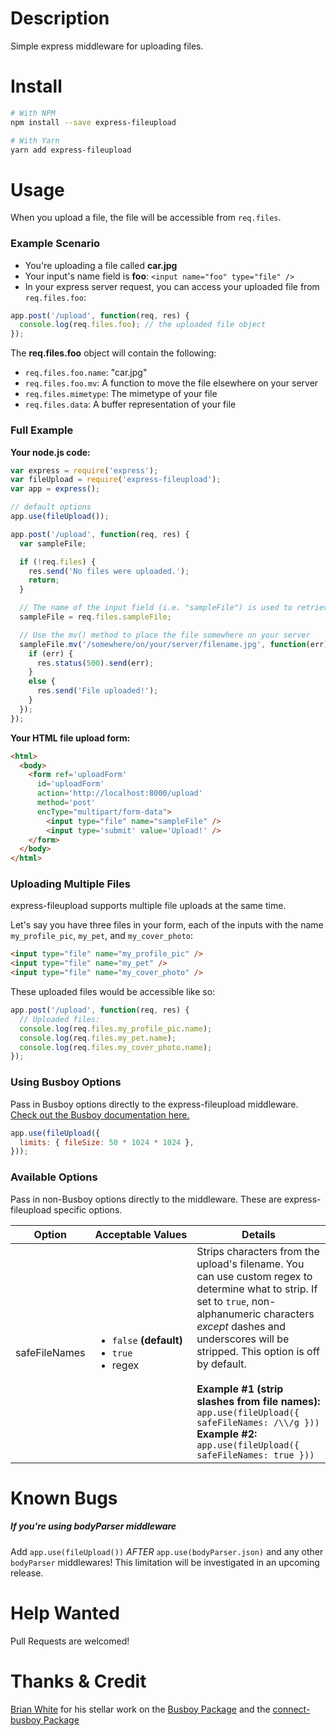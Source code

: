 # Description
Simple express middleware for uploading files.

# Install
```bash
# With NPM
npm install --save express-fileupload

# With Yarn
yarn add express-fileupload
```

# Usage
When you upload a file, the file will be accessible from `req.files`.

### Example Scenario
* You're uploading a file called **car.jpg**
* Your input's name field is **foo**: `<input name="foo" type="file" />`
* In your express server request, you can access your uploaded file from `req.files.foo`:
```javascript
app.post('/upload', function(req, res) {
  console.log(req.files.foo); // the uploaded file object
});
```
The **req.files.foo** object will contain the following:
* `req.files.foo.name`: "car.jpg"
* `req.files.foo.mv`: A function to move the file elsewhere on your server
* `req.files.mimetype`: The mimetype of your file
* `req.files.data`: A buffer representation of your file

### Full Example
**Your node.js code:**
```javascript
var express = require('express');
var fileUpload = require('express-fileupload');
var app = express();

// default options
app.use(fileUpload());

app.post('/upload', function(req, res) {
  var sampleFile;

  if (!req.files) {
    res.send('No files were uploaded.');
    return;
  }

  // The name of the input field (i.e. "sampleFile") is used to retrieve the uploaded file
  sampleFile = req.files.sampleFile;

  // Use the mv() method to place the file somewhere on your server
  sampleFile.mv('/somewhere/on/your/server/filename.jpg', function(err) {
    if (err) {
      res.status(500).send(err);
    }
    else {
      res.send('File uploaded!');
    }
  });
});
```

**Your HTML file upload form:**
```html
<html>
  <body>
    <form ref='uploadForm' 
      id='uploadForm' 
      action='http://localhost:8000/upload' 
      method='post' 
      encType="multipart/form-data">
        <input type="file" name="sampleFile" />
        <input type='submit' value='Upload!' />
    </form>     
  </body>
</html>
```

### Uploading Multiple Files
express-fileupload supports multiple file uploads at the same time.

Let's say you have three files in your form, each of the inputs with the name `my_profile_pic`, `my_pet`, and `my_cover_photo`:
```html
<input type="file" name="my_profile_pic" />
<input type="file" name="my_pet" />
<input type="file" name="my_cover_photo" />
```

These uploaded files would be accessible like so:
```javascript
app.post('/upload', function(req, res) {
  // Uploaded files:
  console.log(req.files.my_profile_pic.name);
  console.log(req.files.my_pet.name);
  console.log(req.files.my_cover_photo.name);
});
```

### Using Busboy Options
Pass in Busboy options directly to the express-fileupload middleware. [Check out the Busboy documentation here.](https://github.com/mscdex/busboy#api)

```javascript
app.use(fileUpload({
  limits: { fileSize: 50 * 1024 * 1024 },
}));
```

### Available Options
Pass in non-Busboy options directly to the middleware. These are express-fileupload specific options.

Option | Acceptable&nbsp;Values | Details
--- | --- | ---
safeFileNames | <ul><li><code>false</code>&nbsp;**(default)**</li><li><code>true</code></li><li>regex</li></ul> | Strips characters from the upload's filename. You can use custom regex to determine what to strip. If set to `true`, non-alphanumeric characters _except_ dashes and underscores will be stripped. This option is off by default.<br /><br />**Example #1 (strip slashes from file names):** `app.use(fileUpload({ safeFileNames: /\\/g }))`<br />**Example #2:** `app.use(fileUpload({ safeFileNames: true }))`

# Known Bugs
##### If you're using bodyParser middleware
Add `app.use(fileUpload())` *AFTER* `app.use(bodyParser.json)` and any other `bodyParser` middlewares! This limitation will be investigated in an upcoming release.

# Help Wanted
Pull Requests are welcomed!

# Thanks & Credit
[Brian White](https://github.com/mscdex) for his stellar work on the [Busboy Package](https://github.com/mscdex/busboy) and the [connect-busboy Package](https://github.com/mscdex/connect-busboy)
